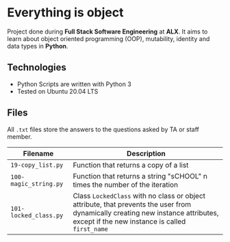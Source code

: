 # Everything is object
Project done during **Full Stack Software Engineering** at **ALX**. It aims to learn about object oriented programming (OOP), mutability, identity and data types in **Python**.

## Technologies
* Python Scripts are written with Python 3
* Tested on Ubuntu 20.04 LTS

## Files

All `.txt` files store the answers to the questions asked by TA or staff member.

| Filename | Description |
| -------- | ----------- |
| `19-copy_list.py` | Function that returns a copy of a list |
| `100-magic_string.py` | Function that returns a string "sCHOOL" n times the number of the iteration |
| `101-locked_class.py` | Class `LockedClass` with no class or object attribute, that prevents the user from dynamically creating new instance attributes, except if the new instance is called `first_name` |
